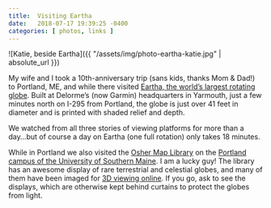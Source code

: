 ```yaml
---
title:  Visiting Eartha
date:   2018-07-17 19:39:25 -0400
categories: [ photos, links ]
---
```


![Katie, beside Eartha]({{ "/assets/img/photo-eartha-katie.jpg" | absolute_url }})

My wife and I took a 10th-anniversary trip (sans kids, thanks Mom & Dad!) to Portland, ME, and while there visited [Eartha, the world’s largest rotating globe](https://www.roadsideamerica.com/story/10408). Built at Delorme’s (now Garmin) headquarters in Yarmouth, just a few minutes north on I-295 from Portland, the globe is just over 41 feet in diameter and is printed with shaded relief and depth.

We watched from all three stories of viewing platforms for more than a day…but of course a day on Eartha (one full rotation) only takes 18 minutes.

While in Portland we also visited the [Osher Map Library](http://oshermaps.org) on the [Portland campus of the University of Southern Maine](https://usm.maine.edu/portland). I am a lucky guy! The library has an awesome display of rare terrestrial and celestial globes, and many of them have been imaged for [3D viewing online](http://oshermaps.org/special-map-exhibits/3d-globes-at-the-osher-map-library-and-smith-center-for-cartographic-education). If you go, ask to see the displays, which are otherwise kept behind curtains to protect the globes from light.
